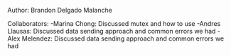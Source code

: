 Author: Brandon Delgado Malanche

Collaborators:
    -Marina Chong: Discussed mutex and how to use
    -Andres Llausas: Discussed data sending approach and common errors we had
    -Alex Melendez: Discussed data sending approach and common errors we had
